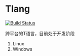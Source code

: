 # Tlang
[![Build Status](https://travis-ci.com/Nevermore1994/Tlang.svg?branch=master)](https://travis-ci.com/Nevermore1994/Tlang)

跨平台的T语言，目前处于开发阶段

1. Linux
2. Windows
